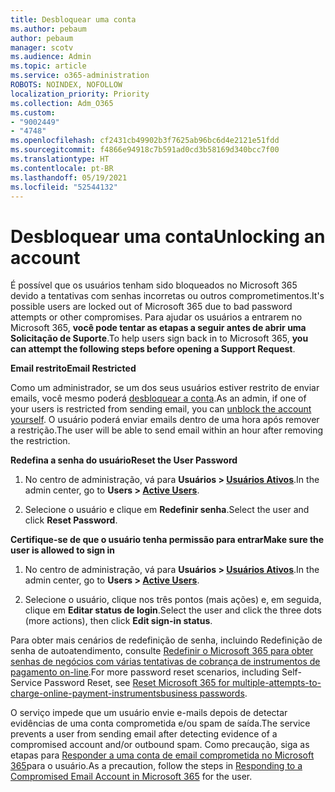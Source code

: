 ```yaml
---
title: Desbloquear uma conta
ms.author: pebaum
author: pebaum
manager: scotv
ms.audience: Admin
ms.topic: article
ms.service: o365-administration
ROBOTS: NOINDEX, NOFOLLOW
localization_priority: Priority
ms.collection: Adm_O365
ms.custom:
- "9002449"
- "4748"
ms.openlocfilehash: cf2431cb49902b3f7625ab96bc6d4e2121e51fdd
ms.sourcegitcommit: f4866e94918c7b591ad0cd3b58169d340bcc7f00
ms.translationtype: HT
ms.contentlocale: pt-BR
ms.lasthandoff: 05/19/2021
ms.locfileid: "52544132"
---
```

# <a name="unlocking-an-account"></a><span data-ttu-id="0e234-102">Desbloquear uma conta</span><span class="sxs-lookup"><span data-stu-id="0e234-102">Unlocking an account</span></span>

<span data-ttu-id="0e234-103">É possível que os usuários tenham sido bloqueados no Microsoft 365 devido a tentativas com senhas incorretas ou outros comprometimentos.</span><span class="sxs-lookup"><span data-stu-id="0e234-103">It's possible users are locked out of Microsoft 365 due to bad password attempts or other compromises.</span></span> <span data-ttu-id="0e234-104">Para ajudar os usuários a entrarem no Microsoft 365, **você pode tentar as etapas a seguir antes de abrir uma Solicitação de Suporte**.</span><span class="sxs-lookup"><span data-stu-id="0e234-104">To help users sign back in to Microsoft 365, **you can attempt the following steps before opening a Support Request**.</span></span> 

<span data-ttu-id="0e234-105">**Email restrito**</span><span class="sxs-lookup"><span data-stu-id="0e234-105">**Email Restricted**</span></span>

<span data-ttu-id="0e234-106">Como um administrador, se um dos seus usuários estiver restrito de enviar emails, você mesmo poderá [desbloquear a conta](/microsoft-365/security/office-365-security/removing-user-from-restricted-users-portal-after-spam).</span><span class="sxs-lookup"><span data-stu-id="0e234-106">As an admin, if one of your users is restricted from sending email, you can [unblock the account yourself](/microsoft-365/security/office-365-security/removing-user-from-restricted-users-portal-after-spam).</span></span> <span data-ttu-id="0e234-107">O usuário poderá enviar emails dentro de uma hora após remover a restrição.</span><span class="sxs-lookup"><span data-stu-id="0e234-107">The user will be able to send email within an hour after removing the restriction.</span></span>

<span data-ttu-id="0e234-108">**Redefina a senha do usuário**</span><span class="sxs-lookup"><span data-stu-id="0e234-108">**Reset the User Password**</span></span>

1. <span data-ttu-id="0e234-109">No centro de administração, vá para **Usuários > [Usuários Ativos](https://admin.microsoft.com/Adminportal/Home?source=applauncher#/users)**.</span><span class="sxs-lookup"><span data-stu-id="0e234-109">In the admin center, go to **Users > [Active Users](https://admin.microsoft.com/Adminportal/Home?source=applauncher#/users)**.</span></span>

2. <span data-ttu-id="0e234-110">Selecione o usuário e clique em **Redefinir senha**.</span><span class="sxs-lookup"><span data-stu-id="0e234-110">Select the user and click **Reset Password**.</span></span>

<span data-ttu-id="0e234-111">**Certifique-se de que o usuário tenha permissão para entrar**</span><span class="sxs-lookup"><span data-stu-id="0e234-111">**Make sure the user is allowed to sign in**</span></span>

1. <span data-ttu-id="0e234-112">No centro de administração, vá para **Usuários > [Usuários Ativos](https://admin.microsoft.com/Adminportal/Home?source=applauncher#/users)**.</span><span class="sxs-lookup"><span data-stu-id="0e234-112">In the admin center, go to **Users > [Active Users](https://admin.microsoft.com/Adminportal/Home?source=applauncher#/users)**.</span></span>

2. <span data-ttu-id="0e234-113">Selecione o usuário, clique nos três pontos (mais ações) e, em seguida, clique em **Editar status de login**.</span><span class="sxs-lookup"><span data-stu-id="0e234-113">Select the user and click the three dots (more actions), then click **Edit sign-in status**.</span></span>

<span data-ttu-id="0e234-114">Para obter mais cenários de redefinição de senha, incluindo Redefinição de senha de autoatendimento, consulte [Redefinir o Microsoft 365 para obter senhas de negócios com várias tentativas de cobrança de instrumentos de pagamento on-line](/microsoft-365/admin/add-users/reset-passwords).</span><span class="sxs-lookup"><span data-stu-id="0e234-114">For more password reset scenarios, including Self-Service Password Reset, see [Reset Microsoft 365 for multiple-attempts-to-charge-online-payment-instrumentsbusiness passwords](/microsoft-365/admin/add-users/reset-passwords).</span></span>

<span data-ttu-id="0e234-115">O serviço impede que um usuário envie e-mails depois de detectar evidências de uma conta comprometida e/ou spam de saída.</span><span class="sxs-lookup"><span data-stu-id="0e234-115">The service prevents a user from sending email after detecting evidence of a compromised account and/or outbound spam.</span></span> <span data-ttu-id="0e234-116">Como precaução, siga as etapas para [Responder a uma conta de email comprometida no Microsoft 365](/microsoft-365/security/office-365-security/responding-to-a-compromised-email-account)para o usuário.</span><span class="sxs-lookup"><span data-stu-id="0e234-116">As a precaution, follow the steps in [Responding to a Compromised Email Account in Microsoft 365](/microsoft-365/security/office-365-security/responding-to-a-compromised-email-account) for the user.</span></span>
